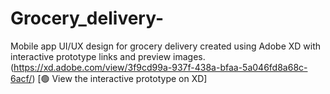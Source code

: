 # Grocery_delivery-
Mobile app UI/UX design for grocery delivery created using Adobe XD with interactive prototype links and preview images.
(https://xd.adobe.com/view/3f9cd99a-937f-438a-bfaa-5a046fd8a68c-6acf/)
 [🟢 View the interactive prototype on XD]
